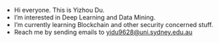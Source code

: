 - Hi everyone. This is Yizhou Du.
- I’m interested in Deep Learning and Data Mining.
- I’m currently learning Blockchain and other security concerned stuff.
- Reach me by sending emails to yidu9628@uni.sydney.edu.au

<!---
yizhouDu/yizhouDu is a ✨ special ✨ repository because its `README.md` (this file) appears on your GitHub profile.
You can click the Preview link to take a look at your changes.
--->
